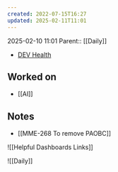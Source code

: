 ```yaml
---
created: 2022-07-15T16:27
updated: 2025-02-11T11:01
---
```

2025-02-10 11:01
Parent:: [[Daily]] 

- [DEV Health](https://health-configdev.mixtelematics.com/public/mapshow.htm?id=2001&mapid=1A35514B-E08F-4B7C-90B8-CD1774AE8CA3)

## Worked on

- [[AI]]

## Notes

- [[MME-268 To remove PAOBC]]

![[Helpful Dashboards Links]]

![[Daily]]
